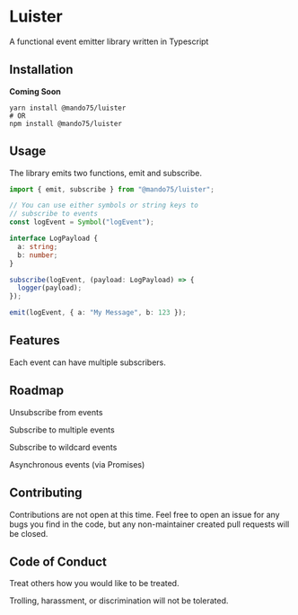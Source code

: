 # Luister

A functional event emitter library written in Typescript

## Installation

**Coming Soon**

```shell
yarn install @mando75/luister
# OR
npm install @mando75/luister
```

## Usage

The library emits two functions, emit and subscribe.

```typescript
import { emit, subscribe } from "@mando75/luister";

// You can use either symbols or string keys to 
// subscribe to events
const logEvent = Symbol("logEvent");

interface LogPayload {
  a: string;
  b: number;
}

subscribe(logEvent, (payload: LogPayload) => {
  logger(payload);
});

emit(logEvent, { a: "My Message", b: 123 });
```

## Features

Each event can have multiple subscribers.

## Roadmap

Unsubscribe from events

Subscribe to multiple events

Subscribe to wildcard events

Asynchronous events (via Promises)

## Contributing

Contributions are not open at this time. Feel free to open an issue for any bugs you find in the code, but any non-maintainer created pull requests will be closed. 

## Code of Conduct

Treat others how you would like to be treated.

Trolling, harassment, or discrimination will not be tolerated. 
